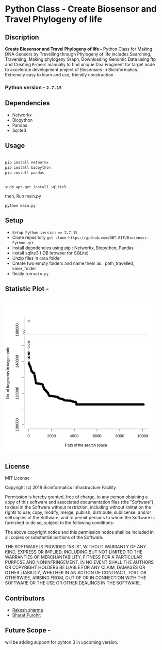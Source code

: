 # Python Class - Create Biosensor and Travel Phylogeny of life 


## Discription 
**Create Biosensor and Travel Phylogeny of life -** Python Class for Making DNA-Sensors by Travelling through Phylogeny of life includes Searching, Traversing, Making phylogeny Graph, Downloading Genomic Data using ftp and Creating K-mers manually to find unique Dna Fragment for target node to accelerate development project of Biosensors in BioInformatics.
Extremely easy to learn and use, friendly construction.

### Python version - `2.7.15 `
## Dependencies 

- Networkx
- Biopython
- Pandas
- Sqlite3 


## Usage

```python

pip install networkx
pip install biopython
pip install pandas

```


```console

sudo apt-get install sqlite3

```
then, Run main.py

```
python main.py
```

## Setup

- `Setup Python version == 2.7.15`
- Clone repository `git clone https://github.com/DBT-BIF/Biosensor-Python.git `
- Install depndencies using pip : Networkx, Biopython, Pandas
- Install sqlite3 ( DB browser for SQLite)
- Unzip files in `data` folder
- Create two empty folders and name them as : path_travelled, kmer_folder 
- finally run `main.py`


## Statistic Plot -
![sensor plot](https://github.com/DBT-BIF/Biosensor-Python/blob/master/plot-sensor.png)





## License


MIT License

Copyright (c) 2018 Bioinformatics Infrastructure Facility

Permission is hereby granted, free of charge, to any person obtaining a copy
of this software and associated documentation files (the "Software"), to deal
in the Software without restriction, including without limitation the rights
to use, copy, modify, merge, publish, distribute, sublicense, and/or sell
copies of the Software, and to permit persons to whom the Software is
furnished to do so, subject to the following conditions:

The above copyright notice and this permission notice shall be included in all
copies or substantial portions of the Software.

THE SOFTWARE IS PROVIDED "AS IS", WITHOUT WARRANTY OF ANY KIND, EXPRESS OR
IMPLIED, INCLUDING BUT NOT LIMITED TO THE WARRANTIES OF MERCHANTABILITY,
FITNESS FOR A PARTICULAR PURPOSE AND NONINFRINGEMENT. IN NO EVENT SHALL THE
AUTHORS OR COPYRIGHT HOLDERS BE LIABLE FOR ANY CLAIM, DAMAGES OR OTHER
LIABILITY, WHETHER IN AN ACTION OF CONTRACT, TORT OR OTHERWISE, ARISING FROM,
OUT OF OR IN CONNECTION WITH THE SOFTWARE OR THE USE OR OTHER DEALINGS IN THE
SOFTWARE.





## Contributors 

- [Rakesh sharma](https://github.com/rakesh691)
- [Bharat Purohit](https://github.com/bharatpurohit97)



## Future Scope - 
will be adding support for pyhton 3 in upcoming version.





